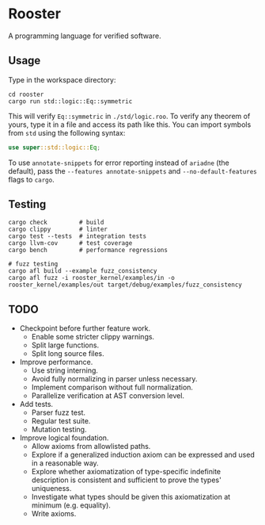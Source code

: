 # Rooster
A programming language for verified software.

## Usage
Type in the workspace directory:

```shell
cd rooster
cargo run std::logic::Eq::symmetric
```

This will verify `Eq::symmetric` in `./std/logic.roo`.
To verify any theorem of yours, type it in a file
and access its path like this. You can import symbols
from `std` using the following syntax:

```rust
use super::std::logic::Eq;
```

To use `annotate-snippets` for error reporting
instead of `ariadne` (the default), pass the
`--features annotate-snippets` and `--no-default-features`
flags to `cargo`.

## Testing
```shell
cargo check         # build
cargo clippy        # linter
cargo test --tests  # integration tests
cargo llvm-cov      # test coverage
cargo bench         # performance regressions

# fuzz testing
cargo afl build --example fuzz_consistency
cargo afl fuzz -i rooster_kernel/examples/in -o rooster_kernel/examples/out target/debug/examples/fuzz_consistency
```

## TODO
* Checkpoint before further feature work.
  - Enable some stricter clippy warnings.
  - Split large functions.
  - Split long source files.
* Improve performance.
  - Use string interning.
  - Avoid fully normalizing in parser unless necessary.
  - Implement comparison without full normalization.
  - Parallelize verification at AST conversion level.
* Add tests.
  - Parser fuzz test.
  - Regular test suite.
  - Mutation testing.
* Improve logical foundation.
  - Allow axioms from allowlisted paths.
  - Explore if a generalized induction axiom can be
    expressed and used in a reasonable way.
  - Explore whether axiomatization of type-specific
    indefinite description is consistent and sufficient
    to prove the types' uniqueness.
  - Investigate what types should be given this
    axiomatization at minimum (e.g. equality).
  - Write axioms.
